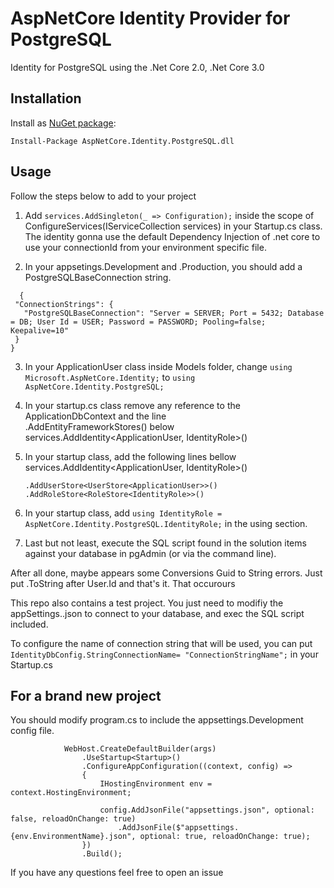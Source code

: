 # AspNetCore Identity Provider for PostgreSQL

Identity for PostgreSQL using the .Net Core 2.0, .Net Core 3.0

## Installation

Install as [NuGet package](https://www.nuget.org/packages/AspNetCore.Identity.PostgreSQL.dll/):

```
Install-Package AspNetCore.Identity.PostgreSQL.dll
```

## Usage

Follow the steps below to add to your project

1. Add 
```services.AddSingleton(_ => Configuration);``` inside the scope of ConfigureServices(IServiceCollection services) in your Startup.cs class. The identity gonna use the default Dependency Injection of .net core to use your connectionId from your environment specific file.

2. In your appsetings.Development and .Production, you should add a PostgreSQLBaseConnection string.
 ```  
   {
  "ConnectionStrings": {
    "PostgreSQLBaseConnection": "Server = SERVER; Port = 5432; Database = DB; User Id = USER; Password = PASSWORD; Pooling=false; Keepalive=10"
  }
}
```
3. In your ApplicationUser class inside Models folder, change ```using Microsoft.AspNetCore.Identity;``` to ```using AspNetCore.Identity.PostgreSQL;```

4. In your startup.cs class remove any reference to the ApplicationDbContext and the line   
   .AddEntityFrameworkStores<ApplicationDbContext>()
   below  
   services.AddIdentity<ApplicationUser, IdentityRole\>()

5. In your startup class, add the following lines bellow services.AddIdentity\<ApplicationUser, IdentityRole\>()  
   ```
   .AddUserStore<UserStore<ApplicationUser>>()  
   .AddRoleStore<RoleStore<IdentityRole>>() 
   ```
   
6. In your startup class, add ```using IdentityRole = AspNetCore.Identity.PostgreSQL.IdentityRole;``` in the using section.


7. Last but not least, execute the SQL script found in the solution items against your database in pgAdmin (or via the command line).


After all done, maybe appears some Conversions Guid to String errors. Just put .ToString after User.Id and that's it. That occurours 


This repo also contains a test project. You just need to modifiy the appSettings..json to connect to your database, and exec the SQL script included.

To configure the name of connection string that will be used, you can put ```IdentityDbConfig.StringConnectionName= "ConnectionStringName";``` in your Startup.cs

## For a brand new project

You should modify program.cs to include the appsettings.Development config file.

``` public static IWebHost BuildWebHost(string[] args) =>
            WebHost.CreateDefaultBuilder(args)
                .UseStartup<Startup>()
                .ConfigureAppConfiguration((context, config) =>
                {
                    IHostingEnvironment env = context.HostingEnvironment;

                    config.AddJsonFile("appsettings.json", optional: false, reloadOnChange: true)
                        .AddJsonFile($"appsettings.{env.EnvironmentName}.json", optional: true, reloadOnChange: true);
                })
                .Build();
```

If you have any questions feel free to open an issue
